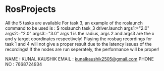 # RosProjects
All the 5 tasks are available
For task 3, an example of the roslaunch command to be used is :
$ roslaunch task_3 driver.launch args1:="2.0" args2:="2.0" args3:="3.0"
args 1 is the radius, args 2 and args3 are the x and y target coordinates respectively!
Playing the rosbag recordings for task 1 and 4 will not give a proper result due to the latency issues of the recordings! If the nodes are run seperately, the performance will be proper!



NAME : KUNAL KAUSHIK
EMAIL : kunalkaushik2505@gmail.com
PHONE NO : 7668724934
